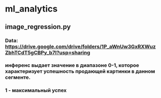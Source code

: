 # ml_analytics
## image_regression.py
### Data: https://drive.google.com/drive/folders/1P_aWnUw3GxRXWuzZbhTCdT5gCBPy_b7l?usp=sharing
### инференс выдает значение в диапазоне 0-1, которое характеризует успешность продающей картинки в данном сегменте.
### 1 - максимальный успех
